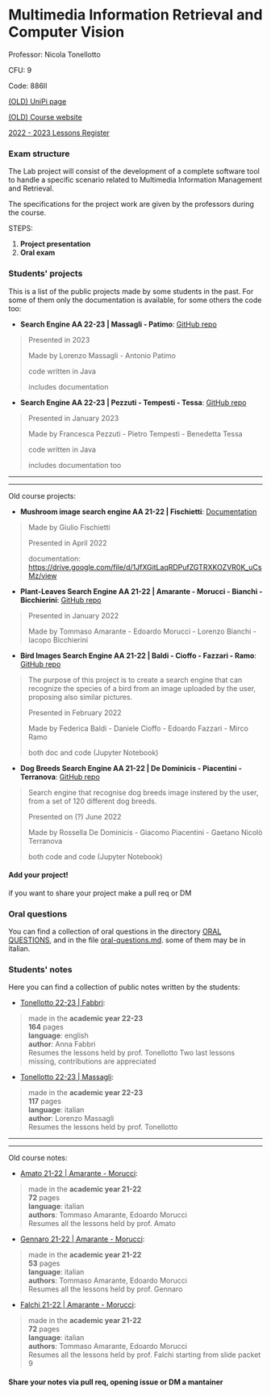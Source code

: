 # Multimedia Information Retrieval and Computer Vision

Professor: Nicola Tonellotto

CFU: 9

Code: 886II

[(OLD) UniPi page](https://esami.unipi.it/esami2/programma.php?pg=ects&c=48403)

[(OLD) Course website](https://sites.google.com/site/unipimircv/multimedia-information-retrieval-and-computer-vision)

[2022 - 2023 Lessons Register](https://unimap.unipi.it/registri/dettregistriNEW.php?re=7087995::::&ri=50325)

### Exam structure

The Lab project will consist of the development of a complete software tool to handle a specific scenario related to Multimedia Information Management and Retrieval.

The specifications for the project work are given by the professors during the course.

STEPS:

1. **Project presentation**
2. **Oral exam**

### Students' projects

This is a list of the public projects made by some students in the past. For some of them only the documentation is available, for some others the code too:

- **Search Engine AA 22-23 | Massagli - Patimo**: [GitHub repo](https://github.com/ImBadnick/University/tree/main/Master/MIRCV/Information-Retrieval-Project)
>Presented in 2023
>
>Made by Lorenzo Massagli - Antonio Patimo
>
>code written in Java
>
>includes documentation

- **Search Engine AA 22-23 | Pezzuti - Tempesti - Tessa**: [GitHub repo](https://github.com/PieTempesti98/searchEngine)
>Presented in January 2023
>
>Made by Francesca Pezzuti - Pietro Tempesti - Benedetta Tessa
>
>code written in Java
>
>includes documentation too

---
---

Old course projects:
- **Mushroom image search engine AA 21-22 | Fischietti**: [Documentation](https://drive.google.com/file/d/1JfXGitLaqRDPufZGTRXKOZVR0K_uCsMz/view)
> Made by Giulio Fischietti
>
> Presented in April 2022
>
>documentation: https://drive.google.com/file/d/1JfXGitLaqRDPufZGTRXKOZVR0K_uCsMz/view

- **Plant-Leaves Search Engine AA 21-22 | Amarante - Morucci - Bianchi - Bicchierini**: [GitHub repo](https://github.com/TommyTheHuman/MIRCV-Plant-Leaves-Search-Engine)
>Presented in January 2022
>
>Made by Tommaso Amarante - Edoardo Morucci - Lorenzo Bianchi - Iacopo Bicchierini
>
- **Bird Images Search Engine AA 21-22 | Baldi - Cioffo - Fazzari - Ramo**: [GitHub repo](https://github.com/danielecioffo/Bird-Images-Search-Engine)
>The purpose of this project is to create a search engine that can recognize the species of a bird from an image uploaded by the user, proposing also similar pictures.
>
>Presented in February 2022
>
>Made by Federica Baldi - Daniele Cioffo - Edoardo Fazzari - Mirco Ramo
>
>both doc and code (Jupyter Notebook)
- **Dog Breeds Search Engine AA 21-22 | De Dominicis - Piacentini - Terranova**: [GitHub repo](https://github.com/rosselladedo/DOG_BREEDS_SEARCH_ENGINE)
>Search engine that recognise dog breeds image instered by the user, from a set of 120 different dog breeds.
>
>Presented on (?) June 2022
>
>Made by Rossella De Dominicis - Giacomo Piacentini - Gaetano Nicolò Terranova
>
>both code and code (Jupyter Notebook)

#### **Add your project!** 
if you want to share your project make a pull req or DM


### Oral questions

You can find a collection of oral questions in the directory [ORAL QUESTIONS](oral-questions), and in the file [oral-questions.md](oral-questions.md). some of them may be in italian.


### Students' notes

Here you can find a collection of public notes written by the students:

- [Tonellotto 22-23 | Fabbri](https://docs.google.com/document/d/1nAP0FDdumhq7Rxou4b3Gf4pN0r0A-E53Mb6XvvVEjBY/edit?usp=sharing):
>made in the **academic year 22-23**<br>
>**164** pages<br>
>**language**: english<br>
>**author**: Anna Fabbri<br>
>Resumes the lessons held by prof. Tonellotto
>Two last lessons missing, contributions are appreciated


- [Tonellotto 22-23 | Massagli](https://github.com/ImBadnick/University/blob/main/Master/MIRCV/Riassunto_MIRCV.pdf):
>made in the **academic year 22-23**<br>
>**117** pages<br>
>**language**: italian<br>
>**author**: Lorenzo Massagli<br>
>Resumes the lessons held by prof. Tonellotto

---
---

Old course notes:
- [Amato 21-22 | Amarante - Morucci](Amato_21-22_Lecture_notes_TommasoAmarante-EdoardoMorucci.pdf):
>made in the **academic year 21-22**<br>
>**72** pages<br>
>**language**: italian<br>
>**authors**: Tommaso Amarante, Edoardo Morucci<br>
>Resumes all the lessons held by prof. Amato

- [Gennaro 21-22 | Amarante - Morucci](Gennaro_21-22_Lecture_notes_TommasoAmarante-EdoardoMorucci.pdf):
>made in the **academic year 21-22**<br>
>**53** pages<br>
>**language**: italian<br>
>**authors**: Tommaso Amarante, Edoardo Morucci<br>
>Resumes all the lessons held by prof. Gennaro

- [Falchi 21-22 | Amarante - Morucci](Falchi_21-22_Lecture_notes_TommasoAmarante-EdoardoMorucci.pdf):
>made in the **academic year 21-22**<br>
>**72** pages<br>
>**language**: italian<br>
>**authors**: Tommaso Amarante, Edoardo Morucci<br>
>Resumes all the lessons held by prof. Falchi starting from slide packet 9

#### Share your notes via pull req, opening issue or DM a mantainer
